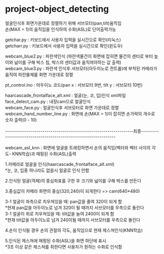 # project-object_detecting

얼굴인식후 화면가운데로 정렬하기 위해 서브모터(pan,tilt)움직임<br/>
손(MAX = 1)의 움직임을 인식하여 수화(ASL)로 단어출력가능<br/>

getchar.py : 키보드에서 사용자 입력을 실시간으로 확인(리눅스)<br/>
getcharr.py : 키보드에서 사용자 입력을 실시간으로 확인(윈도우)<br/>

webcam_blue2.py : 파란색인식 (파란색물건이 화면에 잡히면 물건의 센터로 부터 높이와 넒이를 구해 박스 침, 박스의 센터값과 움직여야하는 값 출력)<br/>
webcam_blue3.py : 파란색 인식후 서브모터(아두이노로 컨트롤)에 부착된 카메라가 움직여 파란물체를 화면 가운데로 정렬<br/>

pt_control.ino : 아두이노 코드(pan x : 서브모터 9번, tilt y : 서브모터 10번)<br/>

haarcascade_frontalface_alt.xml : 얼굴(눈, 코, 입)인식 xml파일<br/>
face_detect_cam.py : 내장cam으로 얼굴인식<br/>
webcam_face.py : 얼굴인식후 서브모터로 화면 가운데로 정렬<br/>
webcam_hand_number_line.py : 화면에 손(MAX = 1)이 잡히면 손가락의 개수로 숫자 출력(0 - 10)<br/> 
<br/>
-----------------------------------------------------------------최종-----------------------------------------------------------------<br/>
<br/>
webcam_asl_knn : 화면에 얼굴을 트래킹하면서 손의 움직임(벡터와 벡터 사이의 각도- KNN학습)과 매핑된 수화(ASL)출력<br/>

1.카메라로 얼굴을 인식(haarcascade_frontalface_alt.xml)<br/>
 *눈, 코, 입중 하나라도 없을시 얼굴로 인식 안함<br/>
 
2.인식된 얼굴(객체)의 중심좌표를 구한 후 크기와 넓이를 구해 박스를 만든다<br/>

3.중심값이 카메라 화면의 중심(320,240)이 되게한다 => cam(640*480)<br/>

3-1 얼굴이 좌측으로 치우쳐있을 때: pan값을 줄여 320이 되게 함<br/>
    *현재 pan값을 아두이노로 넘겨 320이 될 때까지 서브모터를 우측으로 돌린다<br/>
3-1 얼굴이 위로 치우쳐있을 때: tilt값을 늘여 2400이 되게 함<br/>
    *현재 tilt값을 아두이노로 넘겨 240이될 때까지 서브모터를 우측으로 돌린다<br/>
    
4.손이 인식될 경우 손의 관절의 각도, 움직임으로 현재 제스쳐인식(KNN학습)<br/>

5.인식된 제스쳐에 매핑된 수화(ASL)을 화면 하단에 표시<br/>
  *3초 이상 같은 제스쳐를 취한다면 사용자가 원하는 수화로 인식함<br/>


